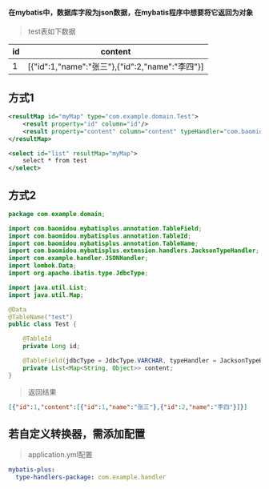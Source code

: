 #### 在mybatis中，数据库字段为json数据，在mybatis程序中想要将它返回为对象

> test表如下数据

| id   | content                                         |
| ---- | ----------------------------------------------- |
| 1    | [{"id":1,"name":"张三"},{"id":2,"name":"李四"}] |


## 方式1

```xml
<resultMap id="myMap" type="com.example.domain.Test">
    <result property="id" column="id"/>
    <result property="content" column="content" typeHandler="com.baomidou.mybatisplus.extension.handlers.JacksonTypeHandler"/>
</resultMap>

<select id="list" resultMap="myMap">
    select * from test
</select>
```



## 方式2

```java
package com.example.domain;

import com.baomidou.mybatisplus.annotation.TableField;
import com.baomidou.mybatisplus.annotation.TableId;
import com.baomidou.mybatisplus.annotation.TableName;
import com.baomidou.mybatisplus.extension.handlers.JacksonTypeHandler;
import com.example.handler.JSONHandler;
import lombok.Data;
import org.apache.ibatis.type.JdbcType;

import java.util.List;
import java.util.Map;

@Data
@TableName("test")
public class Test {

    @TableId
    private Long id;

    @TableField(jdbcType = JdbcType.VARCHAR, typeHandler = JacksonTypeHandler.class)
    private List<Map<String, Object>> content;
}
```

> 返回结果

```json
[{"id":1,"content":[{"id":1,"name":"张三"},{"id":2,"name":"李四"}]}]
```


## 若自定义转换器，需添加配置

> application.yml配置

```yaml
mybatis-plus:
  type-handlers-package: com.example.handler
```
